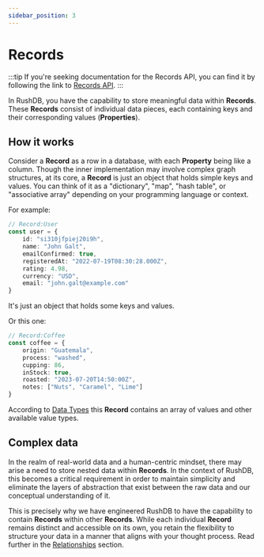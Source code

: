 ```yaml
---
sidebar_position: 3
---
```

# Records

:::tip
If you're seeking documentation for the Records API, you can find it by following the link to [Records API](/basic-concepts/records).
:::

In RushDB, you have the capability to store meaningful data within **Records**. These **Records** consist of individual data 
pieces, each containing keys and their corresponding values (**Properties**).


## How it works

Consider a **Record** as a row in a database, with each **Property** being like a column. Though the inner implementation may involve 
complex graph structures, at its core, a **Record** is just an object that holds simple keys and values. You can think of 
it as a "dictionary", "map", "hash table", or "associative array" depending on your programming language or context.

For example:
```typescript
// Record:User
const user = {
    id: "si310jfpiej20i9h",
    name: "John Galt",
    emailConfirmed: true,
    registeredAt: "2022-07-19T08:30:28.000Z",
    rating: 4.98,
    currency: "USD",
    email: "john.galt@example.com"
}
```
It's just an object that holds some keys and values.


Or this one:
```typescript
// Record:Coffee
const coffee = {
    origin: "Guatemala", 
    process: "washed", 
    cupping: 86, 
    inStock: true,
    roasted: "2023-07-20T14:50:00Z",
    notes: ["Nuts", "Caramel", "Lime"]
}
```
According to [Data Types](/advanced/data-types) this **Record** contains an array of values and other available value types.


## Complex data
In the realm of real-world data and a human-centric mindset, there may arise a need to store nested data within **Records**.
In the context of RushDB, this becomes a critical requirement in order to maintain simplicity and eliminate the layers 
of abstraction that exist between the raw data and our conceptual understanding of it.


This is precisely why we have
engineered RushDB to have the capability to contain **Records** within other **Records**. While each individual **Record**
remains distinct and accessible on its own, you retain the flexibility to structure your data in a manner that aligns
with your thought process. Read further in the [Relationships](/advanced/relationships) section.

